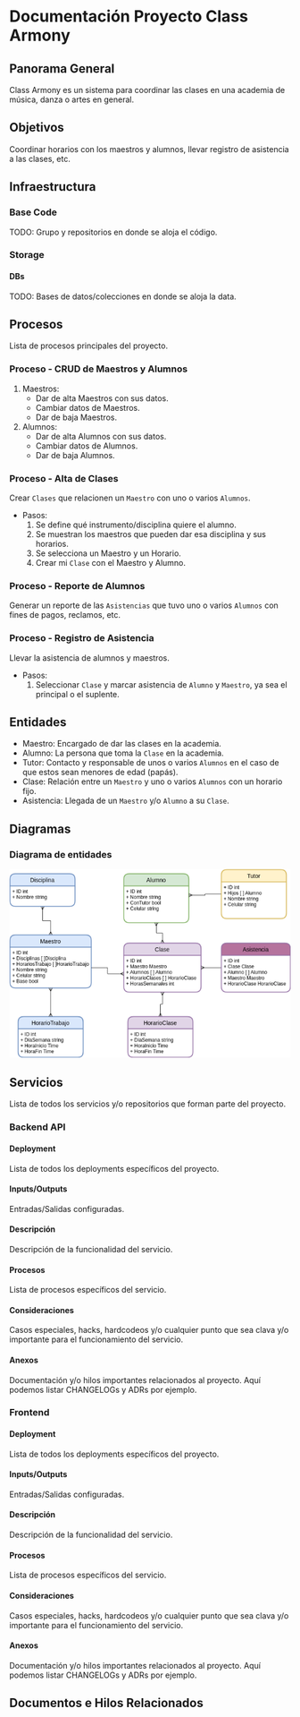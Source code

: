 # Documentación Proyecto Class Armony

## Panorama General
Class Armony es un sistema para coordinar las clases en una academia de música, danza o artes en general.

## Objetivos
Coordinar horarios con los maestros y alumnos, llevar registro de asistencia a las clases, etc.

## Infraestructura

### Base Code
TODO:
Grupo y repositorios en donde se aloja el código.

### Storage
#### DBs
TODO:
Bases de datos/colecciones en donde se aloja la data.

## Procesos
Lista de procesos principales del proyecto.

### Proceso - CRUD de Maestros y Alumnos
1. Maestros:
    - Dar de alta Maestros con sus datos.
    - Cambiar datos de Maestros.
    - Dar de baja Maestros.
2. Alumnos:
    - Dar de alta Alumnos con sus datos.
    - Cambiar datos de Alumnos.
    - Dar de baja Alumnos.

### Proceso - Alta de Clases
Crear `Clases` que relacionen un `Maestro` con uno o varios `Alumnos`.
 - Pasos:
   1. Se define qué instrumento/disciplina quiere el alumno.
   2. Se muestran los maestros que pueden dar esa disciplina y sus horarios.
   3. Se selecciona un Maestro y un Horario.
   4. Crear mi `Clase` con el Maestro y Alumno.

### Proceso - Reporte de Alumnos
Generar un reporte de las `Asistencias` que tuvo uno o varios `Alumnos` con fines de pagos, reclamos, etc.

### Proceso - Registro de Asistencia
Llevar la asistencia de alumnos y maestros.
 - Pasos:
   1. Seleccionar `Clase` y marcar asistencia de `Alumno` y `Maestro`, ya sea el principal o el suplente.


## Entidades
 - Maestro: Encargado de dar las clases en la academia.
 - Alumno: La persona que toma la `Clase` en la academia.
 - Tutor: Contacto y responsable de unos o varios `Alumnos` en el caso de que estos sean menores de edad (papás).
 - Clase: Relación entre un `Maestro` y uno o varios `Alumnos` con un horario fijo.
 - Asistencia: Llegada de un `Maestro` y/o `Alumno` a su `Clase`.

## Diagramas
### Diagrama de entidades
![diagrama entidades](diagramas/diagrama_enidades.png)


## Servicios
Lista de todos los servicios y/o repositorios que forman parte del proyecto.

### Backend API

#### Deployment
Lista de todos los deployments específicos del proyecto.

#### Inputs/Outputs
Entradas/Salidas configuradas.

#### Descripción
Descripción de la funcionalidad del servicio.

#### Procesos
Lista de procesos específicos del servicio.

#### Consideraciones
Casos especiales, hacks, hardcodeos y/o cualquier punto que sea clava y/o importante para el funcionamiento del servicio.

#### Anexos
Documentación y/o hilos importantes relacionados al proyecto.
Aquí podemos listar CHANGELOGs y ADRs por ejemplo.


### Frontend

#### Deployment
Lista de todos los deployments específicos del proyecto.

#### Inputs/Outputs
Entradas/Salidas configuradas.

#### Descripción
Descripción de la funcionalidad del servicio.

#### Procesos
Lista de procesos específicos del servicio.

#### Consideraciones
Casos especiales, hacks, hardcodeos y/o cualquier punto que sea clava y/o importante para el funcionamiento del servicio.

#### Anexos
Documentación y/o hilos importantes relacionados al proyecto.
Aquí podemos listar CHANGELOGs y ADRs por ejemplo.

## Documentos e Hilos Relacionados




